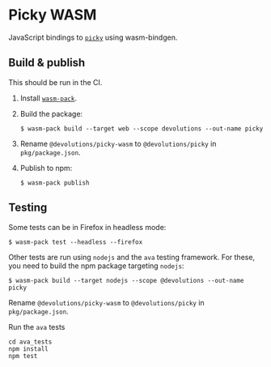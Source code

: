 # Picky WASM

JavaScript bindings to [`picky`](https://github.com/Devolutions/picky-rs/tree/master/picky) using wasm-bindgen.

## Build & publish

This should be run in the CI.

1. Install [`wasm-pack`](https://rustwasm.github.io/wasm-pack/installer/).

2. Build the package: 

    ```
    $ wasm-pack build --target web --scope devolutions --out-name picky
    ```

3. Rename `@devolutions/picky-wasm` to `@devolutions/picky` in `pkg/package.json`.

4. Publish to npm:

    ```
    $ wasm-pack publish
    ```

## Testing

Some tests can be in Firefox in headless mode:

```
$ wasm-pack test --headless --firefox
```

Other tests are run using `nodejs` and the `ava` testing framework.
For these, you need to build the npm package targeting `nodejs`:

```
$ wasm-pack build --target nodejs --scope @devolutions --out-name picky
```

Rename `@devolutions/picky-wasm` to `@devolutions/picky` in `pkg/package.json`.

Run the `ava` tests

```
cd ava_tests
npm install
npm test
```
